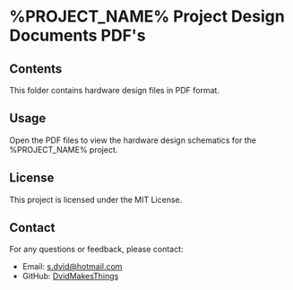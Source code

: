 # %PROJECT_NAME% Project Design Documents PDF's

## Contents
This folder contains hardware design files in PDF format.

## Usage
Open the PDF files to view the hardware design schematics for the %PROJECT_NAME% project.

## License
This project is licensed under the MIT License.

## Contact
For any questions or feedback, please contact:
- Email: [s.dvid@hotmail.com](mailto:s.dvid@hotmail.com)
- GitHub: [DvidMakesThings](https://github.com/DvidMakesThings)